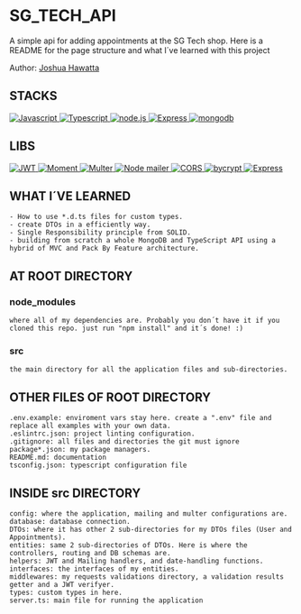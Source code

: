 # SG_TECH_API

A simple api for adding appointments at the SG Tech shop.
Here is a README for the page structure and what I´ve learned with this project

Author: [Joshua Hawatta](http://joshuahawatta.com)

## STACKS

<a href="https://developer.mozilla.org/en-US/docs/Web/JavaScript" target="_blank" rel="noreferrer">
  <img src="https://img.shields.io/badge/JavaScript-323330?style=for-the-badge&logo=javascript&logoColor=F7DF1E" alt="Javascript" />
</a>

<a href='https://github.com/shivamkapasia0' target="_blank">
  <img alt='Typescript' src='https://img.shields.io/badge/Typescript-100000?style=for-the-badge&logo=Typescript&logoColor=white&labelColor=3178c6&color=3178c6'/>
</a>

<a href='https://github.com/shivamkapasia0' target="_blank">
  <img alt='node.js' src='https://img.shields.io/badge/Node.js-100000?style=for-the-badge&logo=node.js&logoColor=FFFFFF&labelColor=3c873a&color=3c873a'/>
</a>

<a href='https://github.com/shivamkapasia0' target="_blank">
  <img alt='Express' src='https://img.shields.io/badge/Express-100000?style=for-the-badge&logo=Express&logoColor=white&labelColor=282424&color=282424'/>
</a>

<a href='https://github.com/shivamkapasia0' target="_blank">
  <img alt='mongodb' src='https://img.shields.io/badge/MongoDB/Mongoose-100000?style=for-the-badge&logo=mongodb&logoColor=white&labelColor=4DB33D&color=4DB33D'/>
</a>

## LIBS

<a href='https://github.com/shivamkapasia0' target="_blank">
	<img alt='JWT' src='https://img.shields.io/badge/JWT-100000?style=for-the-badge&logo=JWT&logoColor=white&labelColor=374350&color=374350'/>
</a>

<a href='https://github.com/shivamkapasia0' target="_blank">
	<img alt='Moment' src='https://img.shields.io/badge/Moment-100000?style=for-the-badge&logo=Moment&logoColor=white&labelColor=374350&color=BDA826'/>
</a>

<a href='https://github.com/shivamkapasia0' target="_blank">
	<img alt='Multer' src='https://img.shields.io/badge/Multer-100000?style=for-the-badge&logo=Multer&logoColor=white&labelColor=374350&color=6028CB'/>
</a>

<a href='https://github.com/shivamkapasia0' target="_blank">
	<img alt='Node mailer' src='https://img.shields.io/badge/Node_mailer-100000?style=for-the-badge&logo=Node mailer&logoColor=white&labelColor=374350&color=E0103B'/>
</a>

<a href='https://github.com/shivamkapasia0' target="_blank">
	<img alt='CORS' src='https://img.shields.io/badge/CORS-100000?style=for-the-badge&logo=CORS&logoColor=white&labelColor=374350&color=49C037'/>
</a>

<a href='https://github.com/shivamkapasia0' target="_blank">
	<img alt='bycrypt' src='https://img.shields.io/badge/BYCRIPT-100000?style=for-the-badge&logo=bycrypt&logoColor=white&labelColor=374350&color=679BE5'/>
</a>

<a href='https://github.com/shivamkapasia0' target="_blank">
  <img alt='Express' src='https://img.shields.io/badge/Express_validator-100000?style=for-the-badge&logo=Express&logoColor=white&labelColor=282424&color=282424'/>
</a>

## WHAT I´VE LEARNED

```
- How to use *.d.ts files for custom types.
- create DTOs in a efficiently way.
- Single Responsibility principle from SOLID.
- building from scratch a whole MongoDB and TypeScript API using a hybrid of MVC and Pack By Feature architecture. 
```

## AT ROOT DIRECTORY

### node_modules

```
where all of my dependencies are. Probably you don´t have it if you cloned this repo. just run "npm install" and it´s done! :)
```

### src

```
the main directory for all the application files and sub-directories.
```

## OTHER FILES OF ROOT DIRECTORY

```
.env.example: enviroment vars stay here. create a ".env" file and replace all examples with your own data.
.eslintrc.json: project linting configuration.
.gitignore: all files and directories the git must ignore
package*.json: my package managers.
README.md: documentation
tsconfig.json: typescript configuration file
```

## INSIDE src DIRECTORY

```
config: where the application, mailing and multer configurations are.
database: database connection.
DTOs: where it has other 2 sub-directories for my DTOs files (User and Appointments).
entities: same 2 sub-directories of DTOs. Here is where the controllers, routing and DB schemas are.
helpers: JWT and Mailing handlers, and date-handling functions.
interfaces: the interfaces of my entities.
middlewares: my requests validations directory, a validation results getter and a JWT verifyer.
types: custom types in here.
server.ts: main file for running the application
```
